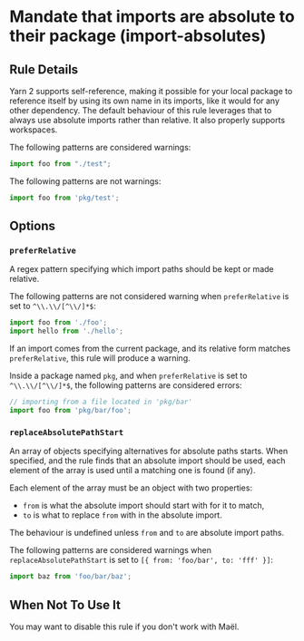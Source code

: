 # Mandate that imports are absolute to their package (import-absolutes)

## Rule Details

Yarn 2 supports self-reference, making it possible for your local package to reference itself by using its own name in its imports, like it would for any other dependency. The default behaviour of this rule leverages that to always use absolute imports rather than relative. It also properly supports workspaces.

The following patterns are considered warnings:

```js
import foo from "./test";
```

The following patterns are not warnings:

```js
import foo from 'pkg/test';
```


## Options

### `preferRelative`

A regex pattern specifying which import paths should be kept or made relative.

The following patterns are not considered warning when `preferRelative` is set to `^\\.\\/[^\\/]*$`:

```js
import foo from './foo';
import hello from './hello';
```

If an import comes from the current package, and its relative form matches `preferRelative`, this rule will produce a warning.

Inside a package named `pkg`, and when `preferRelative` is set to `^\\.\\/[^\\/]*$`, the following patterns are considered errors:

```js
// importing from a file located in 'pkg/bar'
import foo from 'pkg/bar/foo';
```

### `replaceAbsolutePathStart`

An array of objects specifying alternatives for absolute paths starts. When
specified, and the rule finds that an absolute import should be used, each
element of the array is used until a matching one is found (if any).

Each element of the array must be an object with two properties:

- `from` is what the absolute import should start with for it to match,
- `to` is what to replace `from` with in the absolute import.

The behaviour is undefined unless `from` and `to` are absolute import paths.

The following patterns are considered warnings when `replaceAbsolutePathStart` is set to `[{ from: 'foo/bar', to: 'fff' }]`:

```js
import baz from 'foo/bar/baz';
```

## When Not To Use It

You may want to disable this rule if you don't work with Maël.
